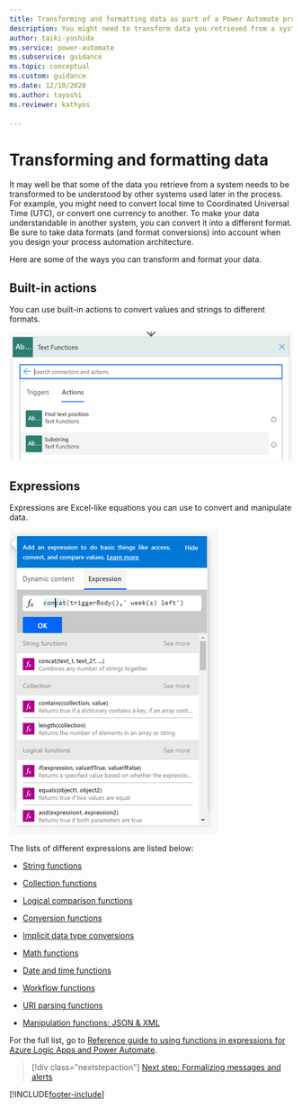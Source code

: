 ```yaml
---
title: Transforming and formatting data as part of a Power Automate project | Microsoft Docs
description: You might need to transform data you retrieved from a system to be usable by other systems later in the process. This article explains the different methods you can use.
author: taiki-yoshida
ms.service: power-automate
ms.subservice: guidance
ms.topic: conceptual
ms.custom: guidance
ms.date: 12/10/2020
ms.author: tayoshi
ms.reviewer: kathyos

---
```


# Transforming and formatting data

It may well be that some of the data you retrieve from a system needs to be transformed
to be understood by other systems used later in the process. For
example, you might need to convert local time to Coordinated Universal Time (UTC), or convert one currency to another. To make your data understandable in another system, you can
convert it into a different format. Be sure to take data formats (and format conversions) into
account when you design your process automation architecture.

Here are some of the ways you can transform and format your data.

## Built-in actions

You can use built-in actions to convert values and strings to different formats.

![Built-in actions for text](media/text-function.png "Built-in actions for text")

## Expressions

Expressions are Excel-like equations you can use to convert and manipulate data. 

![Example of concatenating strings by using expression](media/using-expressions.png "Example of concatenating strings with expression")

The lists of different expressions are listed below:

-   [String functions](/azure/logic-apps/workflow-definition-language-functions-reference#string-functions)

-   [Collection functions](/azure/logic-apps/workflow-definition-language-functions-reference#collection-functions)

-   [Logical comparison functions](/azure/logic-apps/workflow-definition-language-functions-reference#logical-comparison-functions)

-   [Conversion functions](/azure/logic-apps/workflow-definition-language-functions-reference#conversion-functions)

-   [Implicit data type conversions](/azure/logic-apps/workflow-definition-language-functions-reference#implicit-data-type-conversions)

-   [Math functions](/azure/logic-apps/workflow-definition-language-functions-reference#math-functions)

-   [Date and time functions](/azure/logic-apps/workflow-definition-language-functions-reference#date-and-time-functions)

-   [Workflow functions](/azure/logic-apps/workflow-definition-language-functions-reference#workflow-functions)

-   [URI parsing functions](/azure/logic-apps/workflow-definition-language-functions-reference#uri-parsing-functions)

-   [Manipulation functions: JSON & XML](/azure/logic-apps/workflow-definition-language-functions-reference#manipulation-functions-json--xml)

For the full list, go to [Reference guide to using functions in expressions for Azure Logic Apps and Power Automate](/azure/logic-apps/workflow-definition-language-functions-reference).

> [!div class="nextstepaction"]
> [Next step: Formalizing messages and alerts](formalizing-messages-alerts.md)

[!INCLUDE[footer-include](../../includes/footer-banner.md)]